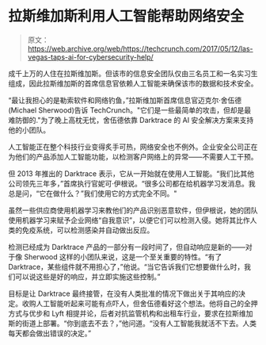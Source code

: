 # 拉斯维加斯利用人工智能帮助网络安全 

> 原文：<https://web.archive.org/web/https://techcrunch.com/2017/05/12/las-vegas-taps-ai-for-cybersecurity-help/>

成千上万的人住在拉斯维加斯。但该市的信息安全团队仅由三名员工和一名实习生组成，因此拉斯维加斯的首席信息官依赖人工智能来确保该市的数据和技术安全。

“最让我担心的是勒索软件和网络钓鱼，”拉斯维加斯首席信息官迈克尔·舍伍德(Michael Sherwood)告诉 TechCrunch。"它们是一些最简单的攻击，但却是最难防御的."为了晚上高枕无忧，舍伍德依靠 Darktrace 的 AI 安全解决方案来支持他的小团队。

人工智能正在整个科技行业变得炙手可热，网络安全也不例外。企业安全公司正在为他们的产品添加人工智能功能，以检测客户网络上的异常——不需要人工干预。

但 2013 年推出的 Darktrace 表示，它从一开始就在使用人工智能。“我们比其他公司领先三年多，”首席执行官妮可·伊根说。“很多公司都在给机器学习发消息。我总是问，“它在做什么？”我们使用它的方式完全不同。"

虽然一些供应商使用机器学习来教他们的产品识别恶意软件，但伊根说，她的团队使用机器学习来赋予企业网络“自我意识”，以便它们可以检测入侵。她将其比作人类的免疫系统，可以检测感染并自动做出反应。

检测已经成为 Darktrace 产品的一部分有一段时间了，但自动响应是新的——对于像 Sherwood 这样的小团队来说，这是一个至关重要的特性。“有了 Darktrace，某些组件就不用担心了，”他说。“当它告诉我们它想要做什么时，我们可以说这些是好的响应，并立即实施这些控制。”

目标是让 Darktrace 最终接管，在没有人类批准的情况下做出关于其响应的决定。收购人工智能听起来可能有点吓人，但舍伍德看好这个想法。他将自己的全押方式与优步和 Lyft 相提并论，后者对抗监管机构和出租车行业，要求在拉斯维加斯的街道上部署。“你到底去不去？，”他问道。“没有人工智能我就活不下去。人类每天都会做出错误的决定。”